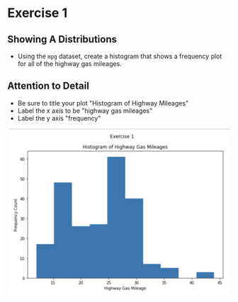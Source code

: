 # Exercise 1

## Showing A Distributions
- Using the `mpg` dataset, create a histogram that shows a frequency plot for all of the highway gas mileages.

## Attention to Detail
- Be sure to title your plot "Histogram of Highway Mileages"
- Label the x axis to be "highway gas mileages"
- Label the y axis "frequency"


![histogram of gas mileages](exercise1.png)